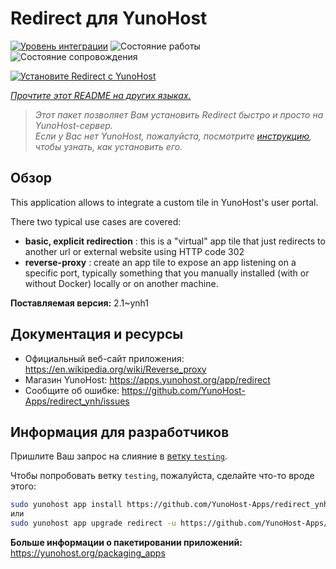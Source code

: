 <!--
Важно: этот README был автоматически сгенерирован <https://github.com/YunoHost/apps/tree/master/tools/readme_generator>
Он НЕ ДОЛЖЕН редактироваться вручную.
-->

# Redirect для YunoHost

[![Уровень интеграции](https://dash.yunohost.org/integration/redirect.svg)](https://ci-apps.yunohost.org/ci/apps/redirect/) ![Состояние работы](https://ci-apps.yunohost.org/ci/badges/redirect.status.svg) ![Состояние сопровождения](https://ci-apps.yunohost.org/ci/badges/redirect.maintain.svg)

[![Установите Redirect с YunoHost](https://install-app.yunohost.org/install-with-yunohost.svg)](https://install-app.yunohost.org/?app=redirect)

*[Прочтите этот README на других языках.](./ALL_README.md)*

> *Этот пакет позволяет Вам установить Redirect быстро и просто на YunoHost-сервер.*  
> *Если у Вас нет YunoHost, пожалуйста, посмотрите [инструкцию](https://yunohost.org/install), чтобы узнать, как установить его.*

## Обзор

This application allows to integrate a custom tile in YunoHost's user portal.

There two typical use cases are covered:
- **basic, explicit redirection** : this is a "virtual" app tile that just redirects to another url or external website using HTTP code 302
- **reverse-proxy** : create an app tile to expose an app listening on a specific port, typically something that you manually installed (with or without Docker) locally or on another machine.


**Поставляемая версия:** 2.1~ynh1
## Документация и ресурсы

- Официальный веб-сайт приложения: <https://en.wikipedia.org/wiki/Reverse_proxy>
- Магазин YunoHost: <https://apps.yunohost.org/app/redirect>
- Сообщите об ошибке: <https://github.com/YunoHost-Apps/redirect_ynh/issues>

## Информация для разработчиков

Пришлите Ваш запрос на слияние в [ветку `testing`](https://github.com/YunoHost-Apps/redirect_ynh/tree/testing).

Чтобы попробовать ветку `testing`, пожалуйста, сделайте что-то вроде этого:

```bash
sudo yunohost app install https://github.com/YunoHost-Apps/redirect_ynh/tree/testing --debug
или
sudo yunohost app upgrade redirect -u https://github.com/YunoHost-Apps/redirect_ynh/tree/testing --debug
```

**Больше информации о пакетировании приложений:** <https://yunohost.org/packaging_apps>
